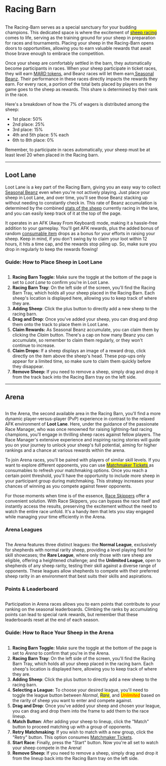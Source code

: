 # Racing Barn

<figure><img src="../.gitbook/assets/racing barn.png" alt=""><figcaption></figcaption></figure>

The Racing-Barn serves as a special sanctuary for your budding champions. This dedicated space is where the excitement of [<mark style="color:blue;">sheep racing</mark>](sheep-racing/) comes to life, serving as the training ground for your sheep in preparation for races and tournaments. Placing your sheep in the Racing-Barn opens doors to opportunities, allowing you to earn valuable rewards that await those brave enough to embrace the competition.



Once your sheep are comfortably settled in the barn, they automatically become participants in races. When your sheep participate in ticket races, they will earn [MARD tokens](currency.md), and Beanz races will let them earn[ Seasonal Beanz](currency.md). Their performance in these races directly impacts the rewards they earn. For every race, a portion of the total bets placed by players on the game goes to the sheep as rewards. This share is determined by their rank in the race.

&#x20;Here's a breakdown of how the 7% of wagers is distributed among the sheep:

* 1st place: 50%
* 2nd place: 25%
* 3rd place: 15%
* 4th and 5th place: 5% each
* 6th to 8th place: 0%

Remember, to participate in races automatically, your sheep must be at least level 20 when placed in the Racing barn.

***

## **Loot Lane**

Loot Lane is a key part of the Racing Barn, giving you an easy way to collect [Seasonal Beanz](currency.md) even when you're not actively playing. Just place your sheep in Loot Lane, and over time, you'll see those Beanz stacking up without needing to constantly check in. This rate of Beanz accumulation is determined by the combined [stats of the sheep](sheep/attributes-and-training.md) currently racing in the lane, and you can easily keep track of it at the top of the page.

It operates in an AFK (Away From Keyboard) mode, making it a hassle-free addition to your gameplay. You'll get AFK rewards, plus the added bonus of random [consumable item](consumable-items.md) drops as a bonus for your efforts in raising your sheep. Keep in mind, if you don't swing by to claim your loot within 12 hours, it hits a time cap, and the rewards stop piling up. So, make sure you drop in regularly to keep the rewards flowing!



### Guide: How to Place Sheep in Loot Lane

<figure><img src="../.gitbook/assets/Add Remove Sheep from Loot Lane GIF.gif" alt=""><figcaption></figcaption></figure>

1. **Racing Barn Toggle:** Make sure the toggle at the bottom of the page is set to _Loot Lane_ to confirm you're in Loot Lane.
2. **Racing Barn Tray**: On the left side of the screen, you'll find the Racing Barn Tray, which holds all your sheep placed in the Racing Barn. Each sheep's location is displayed here, allowing you to keep track of where they are.
3. **Adding Sheep**: Click the plus button to directly add a new sheep to the racing barn.
4. **Drag and Drop**: Once you've added your sheep, you can drag and drop them onto the track to place them in Loot Lane.
5. **Claim Rewards:** As Seasonal Beanz accumulate, you can claim them by clicking the _Claim_ button. There's a cap on how many Beanz you can accumulate, so remember to claim them regularly, or they won't continue to increase.
6. **Claim Drops:** If a sheep displays an image of a reward drop, click directly on the item above the sheep's head. These pop-ups only appear for a limited time, so make sure to claim them quickly before they disappear.
7. **Remove Sheep:** If you need to remove a sheep, simply drag and drop it from the track back into the Racing Barn tray on the left side.



***

## Arena

<figure><img src="../.gitbook/assets/Untitled (13) (1).png" alt=""><figcaption></figcaption></figure>

In the Arena, the second available area in the Racing Barn, you'll find a more dynamic player-versus-player (PvP) experience in contrast to the relaxed AFK environment of **Loot Lane**. Here, under the guidance of the passionate Race Manager, who was once renowned for raising lightning-fast racing champions, you'll engage in thrilling sheep races against fellow players. The Race Manager's extensive experience and inspiring racing stories will guide you on your journey to unlock your sheep's full potential, aiming for higher rankings and a chance at various rewards within the arena.



To join Arena races, you'll be paired with players of similar skill levels. If you want to explore different opponents, you can use [<mark style="color:blue;">Matchmaker Tickets</mark> ](consumable-items.md)as consumables to refresh your matchmaking options. Once you reach a certain point threshold, you'll have the opportunity to include more sheep in your participant group during matchmaking. This strategy increases your chances of winning as you compete against fewer opponents.&#x20;



For those moments when time is of the essence, [Race Skippers](consumable-items.md) offer a convenient solution. With Race Skippers, you can bypass the race itself and instantly access the results, preserving the excitement without the need to watch the entire race unfold. It's a handy item that lets you stay engaged while managing your time efficiently in the Arena.



### **Arena Leagues**

<figure><img src="../.gitbook/assets/Arena.gif" alt=""><figcaption></figcaption></figure>

The Arena features three distinct leagues: the **Normal League**, exclusively for shepherds with normal rarity sheep, providing a level playing field for skill showcases; the **Rare League**, where only those with rare sheep are eligible, offering a heightened challenge; and the **Unlimited League**, open to shepherds of any sheep rarity, testing their skill against a diverse range of opponents. These leagues allow shepherds to compete with their preferred sheep rarity in an environment that best suits their skills and aspirations.



### Points & Leaderboard

<figure><img src="../.gitbook/assets/Untitled (27) (1).png" alt=""><figcaption></figcaption></figure>

Participation in Arena races allows you to earn points that contribute to your ranking on the seasonal leaderboards. Climbing the ranks by accumulating points can lead to special rank rewards, but remember that these leaderboards reset at the end of each season.



### Guide: How to Race Your Sheep in the Arena

<figure><img src="../.gitbook/assets/Add Remove sheep to Arena Lineup GIF.gif" alt=""><figcaption></figcaption></figure>

1. **Racing Barn Toggle:** Make sure the toggle at the bottom of the page is set to _Arena_ to confirm that you're in the Arena.
2. **Racing Barn Tray**: On the left side of the screen, you'll find the Racing Barn Tray, which holds all your sheep placed in the racing barn. Each sheep's location is displayed here, allowing you to keep track of where they are.
3. **Adding Sheep**: Click the plus button to directly add a new sheep to the racing barn.
4. **Selecting a League:** To choose your desired league, you'll need to toggle the league button between _Normal_, _<mark style="color:blue;">Rare</mark>_, and _<mark style="color:red;">Unlimited</mark>_ based on the rarity of sheep you want to enter and compete against.
5. **Drag and Drop**: Once you've added your sheep and chosen your league, you can drag and drop them into the frame to add them to the race lineup.
6. **Match Button**: After adding your sheep to lineup, click the "Match" button to proceed matching up with a group of opponents.
7. **Retry Matchmaking**: If you wish to match with a new group, click the "Retry" button. This option consumes [Matchmaker Tickets](consumable-items.md).
8. **Start Race**: Finally, press the "Start" button. Now you're all set to watch your sheep compete in the Arena!
9. **Remove Sheep:** If you need to remove a sheep, simply drag and drop it from the lineup back into the Racing Barn tray on the left side.
